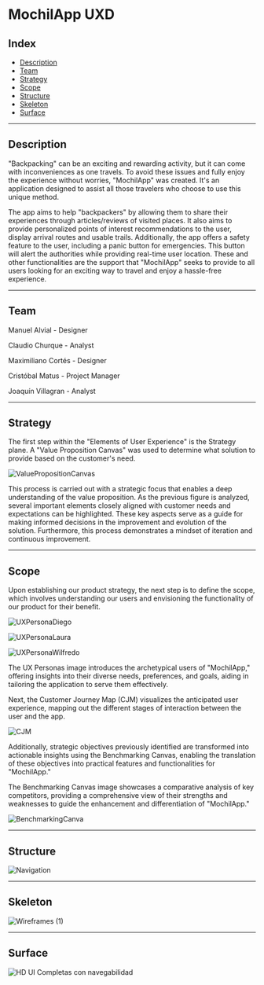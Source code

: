 # MochilApp UXD

## Index
- [Description](#description)
- [Team](#Team)
- [Strategy](#strategy)
- [Scope](#scope)
- [Structure](#structure)
- [Skeleton](#skeleton)
- [Surface](#surface)

---

## Description
"Backpacking" can be an exciting and rewarding activity, but it can come with inconveniences as one travels. To avoid these issues and fully enjoy the experience without worries, "MochilApp" was created. It's an application designed to assist all those travelers who choose to use this unique method.

The app aims to help "backpackers" by allowing them to share their experiences through articles/reviews of visited places. It also aims to provide personalized points of interest recommendations to the user, display arrival routes and usable trails. Additionally, the app offers a safety feature to the user, including a panic button for emergencies. This button will alert the authorities while providing real-time user location. These and other functionalities are the support that "MochilApp" seeks to provide to all users looking for an exciting way to travel and enjoy a hassle-free experience. 

---


## Team

Manuel Alvial - Designer

Claudio Churque - Analyst

Maximiliano Cortés - Designer

Cristóbal Matus - Project Manager

Joaquín Villagran -  Analyst

--- 
## Strategy
The first step within the "Elements of User Experience" is the Strategy plane. A "Value Proposition Canvas" was used to determine what solution to provide based on the customer's need.

![ValuePropositionCanvas](files/ValuePropositionCanvas.png)

This process is carried out with a strategic focus that enables a deep understanding of the value proposition. As the previous figure is analyzed, several important elements closely aligned with customer needs and expectations can be highlighted. These key aspects serve as a guide for making informed decisions in the improvement and evolution of the solution. Furthermore, this process demonstrates a mindset of iteration and continuous improvement.

---
## Scope

Upon establishing our product strategy, the next step is to define the scope, which involves understanding our users and envisioning the functionality of our product for their benefit.

![UXPersonaDiego](files/UXPersonaDiego.png)

![UXPersonaLaura](files/UXPersonaLaura.png)

![UXPersonaWilfredo](files/UXPersonaWilfredo.png)

The UX Personas image introduces the archetypical users of "MochilApp," offering insights into their diverse needs, preferences, and goals, aiding in tailoring the application to serve them effectively.

Next, the Customer Journey Map (CJM) visualizes the anticipated user experience, mapping out the different stages of interaction between the user and the app.

![CJM](files/CJM.png)

Additionally, strategic objectives previously identified are transformed into actionable insights using the Benchmarking Canvas, enabling the translation of these objectives into practical features and functionalities for "MochilApp."

The Benchmarking Canvas image showcases a comparative analysis of key competitors, providing a comprehensive view of their strengths and weaknesses to guide the enhancement and differentiation of "MochilApp."

![BenchmarkingCanva](files/BenchmarkingCanva.png)

---
## Structure

![Navigation](files/Structure.png)

---

## Skeleton
![Wireframes (1)](https://github.com/JoakoVillagran/proyecto-MochilApp-UX/assets/89611132/e0c37181-0066-4d92-a3a6-20c29fd93309)


---

## Surface
![HD UI Completas con navegabilidad](https://github.com/JoakoVillagran/proyecto-MochilApp-UX/assets/89611132/c032d7f7-aaef-44b5-81e2-150e245547ad)



